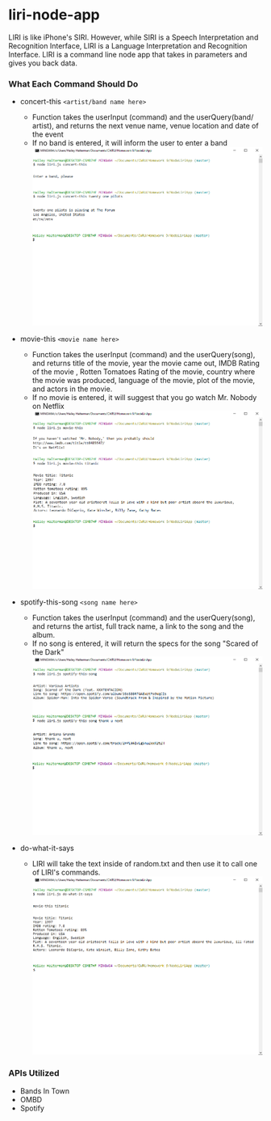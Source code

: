 # liri-node-app

LIRI is like iPhone's SIRI. However, while SIRI is a Speech Interpretation and Recognition Interface, LIRI is a Language Interpretation and Recognition Interface. LIRI is a command line node app that takes in parameters and gives you back data.


### What Each Command Should Do
- concert-this `<artist/band name here>`
    - Function takes the userInput (command) and the userQuery(band/ artist), and returns the next venue name, venue location and date of the event 
    - If no band is entered, it will inform the user to enter a band
    ![image of concert-this in bash](/images/concert-this.png)

- movie-this `<movie name here>`
    - Function takes the userInput (command) and the userQuery(song), and returns title of the movie, year the movie came out, IMDB Rating of the movie , Rotten Tomatoes Rating of the movie, country where the movie was produced, language of the movie, plot of the movie, and actors in the movie.
    - If no movie is entered, it will suggest that you go watch Mr. Nobody on Netflix
    ![image of movie-this in bash](/images/movie-this.png)
 

- spotify-this-song `<song name here>`
    - Function takes the userInput (command) and the userQuery(song), and returns the artist, full track name, a link to the song and the album.
    - If no song is entered, it will return the specs for the song "Scared of the Dark"
    ![image of spotify-this-song in bash](/images/spotify-this-song.png)

- do-what-it-says 
    - LIRI will take the text inside of random.txt and then use it to call one of LIRI's commands.
    ![image of do-what-it-says in bash](/images/do-what-it-says.png)

### APIs Utilized
- Bands In Town
- OMBD
- Spotify


